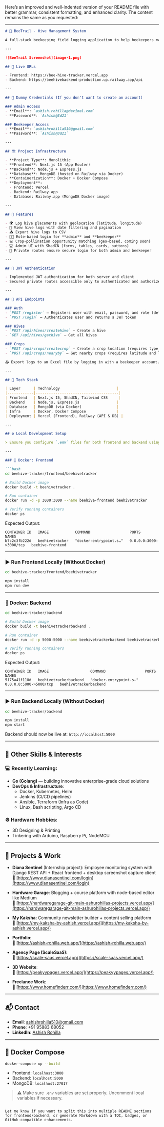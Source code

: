 Here’s an improved and well-indented version of your README file with better grammar, consistent formatting, and enhanced clarity. The content remains the same as you requested:

---

```markdown
# 🐝 BeeTrail - Hive Management System

A full-stack beekeeping field logging application to help beekeepers manage hive placements and monitor pollination opportunities.

---

![BeeTrail Screenshot](image-1.png)

## 🔗 Live URLs

- Frontend: https://bee-hive-tracker.vercel.app
- Backend: https://beehivebackend-production.up.railway.app/api

---

## 🧪 Dummy Credentials (If you don't want to create an account)

### Admin Access
- **Email**: `ashish.rohilla@decimal.com`
- **Password**: `Ashish@3d21`

### Beekeeper Access
- **Email**: `ashishrohilla510@gmail.com`
- **Password**: `Ashish@3d21`

---

## 🏗 Project Infrastructure

- **Project Type**: Monolithic
- **Frontend**: Next.js 15 (App Router)
- **Backend**: Node.js + Express.js
- **Database**: MongoDB (hosted on Railway via Docker)
- **Containerization**: Docker + Docker Compose
- **Deployment**:
  - Frontend: Vercel
  - Backend: Railway.app
  - Database: Railway.app (MongoDB Docker image)

---

## 🚀 Features

- 🌍 Log hive placements with geolocation (latitude, longitude)
- 📅 View hive logs with date filtering and pagination
- 📥 Export hive logs to CSV
- 🧑‍🌾 Role-based login for **admin** and **beekeeper**
- 📊 Crop-pollination opportunity matching (geo-based, coming soon)
- 💻 Admin UI with ShadCN (forms, tables, cards, buttons)
- 🔐 Private routes ensure secure login for both admin and beekeeper

---

## 🔐 JWT Authentication

- Implemented JWT authentication for both server and client
- Secured private routes accessible only to authenticated and authorized users

---

## 📡 API Endpoints

### Auth
- `POST /register` — Registers user with email, password, and role (default: beekeeper)
- `POST /login` — Authenticates user and returns a JWT token

### Hives
- `POST /api/hives/createhive` — Create a hive
- `GET /api/hives/gethive` — Get all hives

### Crops
- `POST /api/crops/createcrop` — Create a crop location (requires type, latitude, longitude)
- `POST /api/crops/nearyby` — Get nearby crops (requires latitude and longitude)

📤 Export logs to an Excel file by logging in with a beekeeper account.

---

## 🧰 Tech Stack

| Layer      | Technology                          |
|------------|--------------------------------------|
| Frontend   | Next.js 15, ShadCN, Tailwind CSS     |
| Backend    | Node.js, Express.js                 |
| Database   | MongoDB (via Docker)                |
| Infra      | Docker, Docker Compose              |
| Deployment | Vercel (Frontend), Railway (API & DB) |

---

## ⚙️ Local Development Setup

> Ensure you configure `.env` files for both frontend and backend using the provided `env.example`.

---

### 🐳 Docker: Frontend

```bash
cd beehive-tracker/frontend/beehivetracker

# Build Docker image
docker build -t beehivetracker .

# Run container
docker run -d -p 3000:3000 --name beehive-frontend beehivetracker

# Verify running containers
docker ps
```

Expected Output:

```
CONTAINER ID   IMAGE            COMMAND                  PORTS                    NAMES
b7c2c3fb222d   beehivetracker   "docker-entrypoint.s…"   0.0.0.0:3000->3000/tcp   beehive-frontend
```

---

### ▶️ Run Frontend Locally (Without Docker)

```bash
cd beehive-tracker/frontend/beehivetracker

npm install
npm run dev
```

---

### 🐳 Docker: Backend

```bash
cd beehive-tracker/backend

# Build Docker image
docker build -t beehivetrackerbackend .

# Run container
docker run -d -p 5000:5000 --name beehivetrackerbackend beehivetrackerbackend

# Verify running containers
docker ps
```

Expected Output:

```
CONTAINER ID   IMAGE                   COMMAND                  PORTS                    NAMES
5175a41f118d   beehivetrackerbackend   "docker-entrypoint.s…"   0.0.0.0:5000->5000/tcp   beehivetrackerbackend
```

---

### ▶️ Run Backend Locally (Without Docker)

```bash
cd beehive-tracker/backend

npm install
npm start
```

Backend should now be live at: `http://localhost:5000`

---

## 🧪 Other Skills & Interests

### 💻 Recently Learning:
- **Go (Golang)** — building innovative enterprise-grade cloud solutions
- **DevOps & Infrastructure**:
  - Docker, Kubernetes, Helm
  - Jenkins (CI/CD pipelines)
  - Ansible, Terraform (Infra as Code)
  - Linux, Bash scripting, Argo CD

### ⚙️ Hardware Hobbies:
- 3D Designing & Printing
- Tinkering with Arduino, Raspberry Pi, NodeMCU

---

## 🚀 Projects & Work

- **Diana Sentinel** (Internship project): Employee monitoring system with Django REST API + React frontend + desktop screenshot capture client  
  🔗 [https://www.dianasentinel.com/login](https://www.dianasentinel.com/login)

- **Hardware Garage**: Blogging + course platform with node-based editor like Medium  
  🔗 [https://hardwaregarage-git-main-ashurohillas-projects.vercel.app/](https://hardwaregarage-git-main-ashurohillas-projects.vercel.app/)

- **My Kaksha**: Community newsletter builder + content selling platform  
  🔗 [https://my-kaksha-by-ashish.vercel.app/](https://my-kaksha-by-ashish.vercel.app/)

- **Portfolio**:  
  🔗 [https://ashish-rohilla.web.app/](https://ashish-rohilla.web.app/)

- **Agency Page (ScaleSaaS)**:  
  🔗 [https://scale-saas.vercel.app/](https://scale-saas.vercel.app/)

- **3D Website**:  
  🔗 [https://peakyypages.vercel.app/](https://peakyypages.vercel.app/)

- **Freelance Work**:  
  🔗 [https://www.homefinderr.com/](https://www.homefinderr.com/)

---

## 📬 Contact

- **Email**: ashishrohilla510@gmail.com  
- **Phone**: +91 95883 68052  
- **LinkedIn**: [Ashish Rohilla](https://www.linkedin.com/in/ashish-rohilla-3200011ba/)

---

## 🐳 Docker Compose

```bash
docker-compose up --build
```

- Frontend: `localhost:3000`
- Backend: `localhost:5000`
- MongoDB: `localhost:27017`

> ⚠️ Make sure `.env` variables are set properly. Uncomment local variables if necessary.
```

Let me know if you want to split this into multiple README sections for frontend/backend, or generate Markdown with a TOC, badges, or GitHub-compatible enhancements.